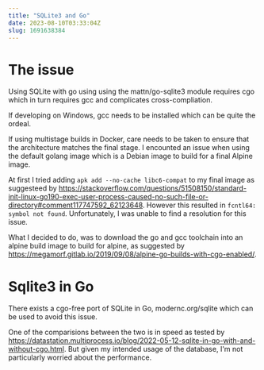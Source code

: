 ```yaml
---
title: "SQLite3 and Go"
date: 2023-08-10T03:33:04Z
slug: 1691638384
---
```


# The issue

Using SQLite with go using using the mattn/go-sqlite3 module requires cgo which in turn requires gcc and complicates cross-compliation.

If developing on Windows, gcc needs to be installed which can be quite the ordeal.

If using multistage builds in Docker, care needs to be taken to ensure that the architecture matches the final stage. I encounted an issue when using the default golang image which is a Debian image to build for a final Alpine image. 

At first I tried adding `apk add --no-cache libc6-compat` to my final image as suggesteed by https://stackoverflow.com/questions/51508150/standard-init-linux-go190-exec-user-process-caused-no-such-file-or-directory#comment117747592_62123648. 
However this resulted in `fcntl64: symbol not found`.
Unfortunately, I was unable to find a resolution for this issue.

What I decided to do, was to download the go and gcc toolchain into an alpine build image to build for alpine, as suggested by https://megamorf.gitlab.io/2019/09/08/alpine-go-builds-with-cgo-enabled/.

# Sqlite3 in Go

There exists a cgo-free port of SQLite in Go, modernc.org/sqlite which can be used to avoid this issue.

One of the comparisions between the two is in speed as tested by https://datastation.multiprocess.io/blog/2022-05-12-sqlite-in-go-with-and-without-cgo.html.
But given my intended usage of the database, I'm not particularly worried about the performance.